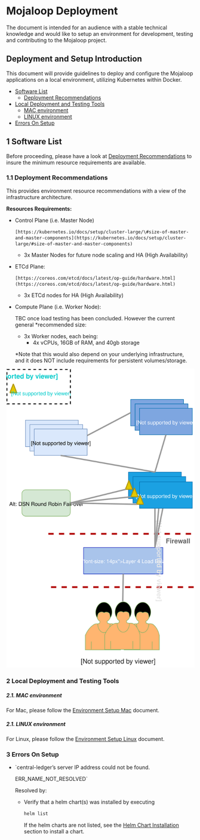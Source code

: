 # Mojaloop Deployment
The document is intended for an audience with a stable technical knowledge and would like to setup an environment for development, testing and contributing to the Mojaloop project.

## Deployment and Setup Introduction

This document will provide guidelines to deploy and configure the Mojaloop applications on a local environment, utilizing Kubernetes within Docker.

  * [Software List](mojaloop-deployment.md#1-software-list)
    * [Deployment Recommendations](mojaloop-deployment.md#11-deployment-recommendations)
  * [Local Deployment and Testing Tools](mojaloop-deployment.md#2-local-deployment-and-testing-tools)
    * [MAC environment](mojaloop-deployment.md#21-mac-environment)
    * [LINUX environment](mojaloop-deployment.md#21-linux-environment)
  * [Errors On Setup](mojaloop-deployment.md#3-errors-on-setup)
  
## 1 Software List

Before proceeding, please have a look at [Deployment Recommendations](mojaloop-deployment.md#11-deployment-recommendations) to insure the minimum resource requirements are available.


### 1.1 Deployment Recommendations

This provides environment resource recommendations with a view of the infrastructure architecture.

**Resources Requirements:**

* Control Plane \(i.e. Master Node\)
  ```https request
  [https://kubernetes.io/docs/setup/cluster-large/\#size-of-master-and-master-components](https://kubernetes.io/docs/setup/cluster-large/#size-of-master-and-master-components)
  ```

  * 3x Master Nodes for future node scaling and HA \(High Availability\)

* ETCd Plane:
  ```https request
  [https://coreos.com/etcd/docs/latest/op-guide/hardware.html](https://coreos.com/etcd/docs/latest/op-guide/hardware.html)
  ```

  * 3x ETCd nodes for HA \(High Availability\)

* Compute Plane \(i.e. Worker Node\):

  TBC once load testing has been concluded. However the current general \*recommended size:

  * 3x Worker nodes, each being:
    * 4x vCPUs, 16GB of RAM, and 40gb storage

  \*Note that this would also depend on your underlying infrastructure, and it does NOT include requirements for persistent volumes/storage.

![Mojaloop Deployment Recommendations - Infrastructure Architecture](../assets/Diagrams/Kubernetes/KubeInfrastructureArch.svg)

### 2 Local Deployment and Testing Tools

##### 2.1. MAC environment
  For Mac, please follow the [Environment Setup Mac](environment-setup-mac.md) document.

##### 2.1. LINUX environment
  For Linux, please follow the [Environment Setup Linux](environment-setup-linux.md) document.

### 3 Errors On Setup

* \`central-ledger’s server IP address could not be found.

  ERR\_NAME\_NOT\_RESOLVED\`

  Resolved by:

  * Verify that a helm chart\(s\) was installed by executing

    ```bash
    helm list
    ```

    If the helm charts are not listed, see the [Helm Chart Installation](mojaloop-deployment.md#221-helm-chart-installation) section to install a chart.
